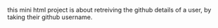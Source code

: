 this mini html project is about retreiving the github details of a user, by taking their github username.
